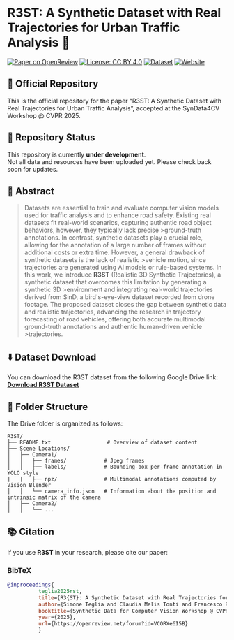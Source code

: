 # R3ST: A Synthetic Dataset with Real Trajectories for Urban Traffic Analysis 🚗
[![Paper on OpenReview](https://img.shields.io/badge/Paper-OpenReview-orange)](https://openreview.net/forum?id=dummy-id)
[![License: CC BY 4.0](https://img.shields.io/badge/License-CC%20BY%204.0-lightgrey.svg)](https://creativecommons.org/licenses/by/4.0/)
[![Dataset](https://img.shields.io/badge/data-Google%20Drive-brightgreen)](https://drive.google.com/drive/folders/1ibP6TcPVmAQ6X5ZrDYwL-Iu5e39mntgX?usp=sharing)
[![Website](https://img.shields.io/badge/Website-R3ST.vision-red)](https://r3st-website.vercel.app/)

## 📌 Official Repository  
This is the official repository for the paper “R3ST: A Synthetic Dataset with Real Trajectories for Urban Traffic Analysis”, accepted at the SynData4CV Workshop @ CVPR 2025.

## 🚧 Repository Status  
This repository is currently **under development**.  
Not all data and resources have been uploaded yet. Please check back soon for updates.

## 📝 Abstract 
>Datasets are essential to train and evaluate computer vision models used for traffic analysis and to enhance road safety. Existing real datasets fit real-world scenarios, capturing authentic road object behaviors, however, they typically lack precise >ground-truth annotations. In contrast, synthetic datasets play a crucial role, allowing for the annotation of a large number of frames without additional costs or extra time. However, a general drawback of synthetic datasets is the lack of realistic >vehicle motion, since trajectories are generated using AI models or rule-based systems. In this work, we introduce **R3ST** (Realistic 3D Synthetic Trajectories), a synthetic dataset that overcomes this limitation by generating a synthetic 3D >environment and integrating real-world trajectories derived from SinD, a bird's-eye-view dataset recorded from drone footage.
>The proposed dataset closes the gap between synthetic data and realistic trajectories, advancing the research in trajectory forecasting of road vehicles, offering both accurate multimodal ground-truth annotations and authentic human-driven vehicle >trajectories.

## ⬇️ Dataset Download  
You can download the R3ST dataset from the following Google Drive link:  
**[Download R3ST Dataset](https://drive.google.com/drive/folders/1ibP6TcPVmAQ6X5ZrDYwL-Iu5e39mntgX?usp=sharing)**  

## 📁 Folder Structure  
The Drive folder is organized as follows:

```text
R3ST/
├── README.txt                  # Overview of dataset content
├── Scene Locations/                    
│   ├── Camera1/             
│   │   ├── frames/            # Jpeg frames 
│   │   ├── labels/            # Bounding-box per-frame annotation in YOLO style
|   |   ├── npz/               # Multimodal annotations computed by Vision Blender
│   │   └── camera_info.json   # Information about the position and intrinsic matrix of the camera
│   ├── Camera2/
│   │   └── ...
```

## 📚 Citation

If you use **R3ST** in your research, please cite our paper:

### BibTeX

```bibtex
@inproceedings{
          teglia2025rst,
          title={R3{ST}: A Synthetic Dataset with Real Trajectories for Urban Traffic Analysis},
          author={Simone Teglia and Claudia Melis Tonti and Francesco Pro and Leonardo Russo and Andrea Alfarano and Matteo Pentassuglia and Irene Amerini},
          booktitle={Synthetic Data for Computer Vision Workshop @ CVPR 2025},
          year={2025},
          url={https://openreview.net/forum?id=VCORXe6I5B}
          }
```






